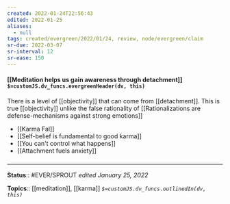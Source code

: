```yaml
---
created: 2022-01-24T22:56:43 
edited: 2022-01-25
aliases:
  - null
tags: created/evergreen/2022/01/24, review, node/evergreen/claim
sr-due: 2022-03-07
sr-interval: 12
sr-ease: 150
---
```


#### [[Meditation helps us gain awareness through detachment]] `$=customJS.dv_funcs.evergreenHeader(dv, this)`

There is a level of [[objectivity]] that can come from [[detachment]]. This is true [[objectivity]] unlike the false rationality of 
[[Rationalizations are defense-mechanisms against strong emotions]]

- [[Karma Fal]]
- [[Self-belief is fundamental to good karma]]
- [[You can't control what happens]]
- [[Attachment fuels anxiety]]
 

### <hr class="footnote"/>

**Status**:: #EVER/SPROUT
*edited January 25, 2022*

**Topics**:: [[meditation]], [[karma]]
*`$=customJS.dv_funcs.outlinedIn(dv, this)`*
